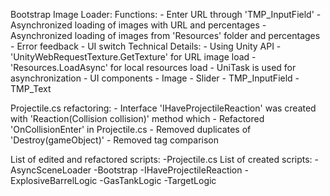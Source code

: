 Bootstrap Image Loader:
      Functions:
          - Enter URL through 'TMP_InputField'
          - Asynchronized loading of images with URL and percentages
          - Asynchronized loading of images from 'Resources' folder and percentages
          - Error feedback
          - UI switch
      Technical Details:
          - Using Unity API 
              - 'UnityWebRequestTexture.GetTexture' for URL image load
              - 'Resources.LoadAsync<Sprite>' for local resources load
          - UniTask is used for asynchronization
          - UI components
              - Image
              - Slider
              - TMP_InputField
              - TMP_Text
              
Projectile.cs refactoring:
      - Interface 'IHaveProjectileReaction' was created with 'Reaction(Collision collision)' method which 
      - Refactored 'OnCollisionEnter' in Projectile.cs
      - Removed duplicates of 'Destroy(gameObject)'
      - Removed tag comparison


List of edited and refactored scripts:
        -Projectile.cs
List of created scripts:
        -AsyncSceneLoader
        -Bootstrap
        -IHaveProjectileReaction
        -ExplosiveBarrelLogic
        -GasTankLogic
        -TargetLogic
